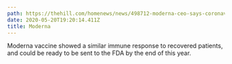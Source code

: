 ```yaml
---
path: https://thehill.com/homenews/news/498712-moderna-ceo-says-coronavirus-vaccine-could-be-ready-by-end-of-year
date: 2020-05-20T19:20:14.411Z
title: Moderna
---
```

Moderna vaccine showed a similar immune response to recovered patients, and could be ready to be sent to the FDA by the end of this year.